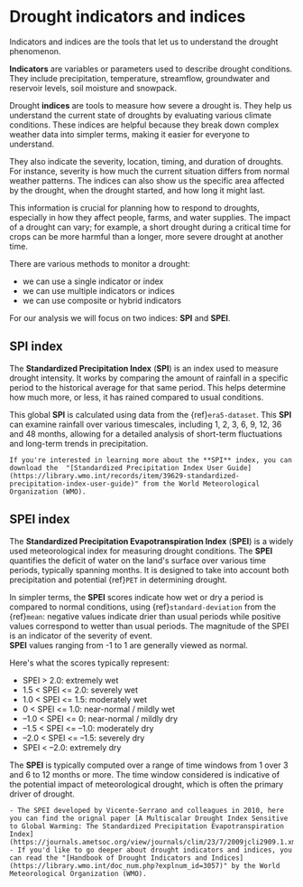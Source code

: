 # Drought indicators and indices

Indicators and indices are the tools that let us to understand the drought phenomenon.

**Indicators** are variables or parameters used to describe drought conditions. They include precipitation, temperature, streamflow, groundwater and reservoir levels, soil moisture and snowpack.

Drought **indices** are tools to measure how severe a drought is. They help us understand the current state of droughts by evaluating various climate conditions. These indices are helpful because they break down complex weather data into simpler terms, making it easier for everyone to understand. 

They also indicate the severity, location, timing, and duration of droughts. For instance, severity is how much the current situation differs from normal weather patterns. The indices can also show us the specific area affected by the drought, when the drought started, and how long it might last. 

This information is crucial for planning how to respond to droughts, especially in how they affect people, farms, and water supplies. The impact of a drought can vary; for example, a short drought during a critical time for crops can be more harmful than a longer, more severe drought at another time.

There are various methods to monitor a drought: 
- we can use a single indicator or index
- we can use multiple indicators or indices
- we can use composite or hybrid indicators

For our analysis we will focus on two indices: **SPI** and **SPEI**.


## SPI index

The **Standardized Precipitation Index** (**SPI**) is an index used to measure drought intensity. It works by comparing the amount of rainfall in a specific period to the historical average for that same period. This helps determine how much more, or less, it has rained compared to usual conditions. 

This global **SPI** is calculated using data from the {ref}`era5-dataset`. This **SPI** can examine rainfall over various timescales, including 1, 2, 3, 6, 9, 12, 36 and 48 months, allowing for a detailed analysis of short-term fluctuations and long-term trends in precipitation.


```{tip} 
If you're interested in learning more about the **SPI** index, you can download the  "[Standardized Precipitation Index User Guide](https://library.wmo.int/records/item/39629-standardized-precipitation-index-user-guide)" from the World Meteorological Organization (WMO).
```


## SPEI index


The **Standardized Precipitation Evapotranspiration Index** (**SPEI**) is a widely used meteorological index for measuring drought conditions. The **SPEI** quantifies the deficit of water on the land's surface over various time periods, typically spanning months. It is designed to take into account both precipitation and potential {ref}`PET` in determining drought.

In simpler terms, the **SPEI** scores indicate how wet or dry a period is compared to normal conditions, using {ref}`standard-deviation` from the {ref}`mean`: negative values indicate drier than usual periods while positive values correspond to wetter than usual periods. The magnitude of the SPEI is an indicator of the severity of event.  
**SPEI** values ranging from -1 to 1 are generally viewed as normal. 


Here's what the scores typically represent:

- SPEI > 2.0: extremely wet  
- 1.5 < SPEI <= 2.0: severely wet  
- 1.0 < SPEI <= 1.5: moderately wet  
- 0 < SPEI <= 1.0: near-normal / mildly wet  
- –1.0 < SPEI <= 0: near-normal / mildly dry  
- –1.5 < SPEI <= –1.0: moderately dry  
- –2.0 < SPEI <= –1.5: severely dry  
- SPEI < –2.0: extremely dry


The **SPEI** is typically computed over a range of time windows from 1 over 3 and 6 to 12 months or more. The time window considered is indicative of the potential impact of meteorological drought, which is often the primary driver of drought.


```{tip} 
- The SPEI developed by Vicente-Serrano and colleagues in 2010, here you can find the orignal paper [A Multiscalar Drought Index Sensitive to Global Warming: The Standardized Precipitation Evapotranspiration Index](https://journals.ametsoc.org/view/journals/clim/23/7/2009jcli2909.1.xml) 
- If you'd like to go deeper about drought indicators and indices, you can read the "[Handbook of Drought Indicators and Indices](https://library.wmo.int/doc_num.php?explnum_id=3057)" by the World Meteorological Organization (WMO).
```

